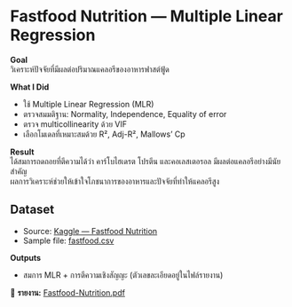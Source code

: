 # Fastfood Nutrition — Multiple Linear Regression

**Goal**  
วิเคราะห์ปัจจัยที่มีผลต่อปริมาณแคลอรีของอาหารฟาสต์ฟู้ด

**What I Did**  
- ใช้ Multiple Linear Regression (MLR)  
- ตรวจสมมติฐาน: Normality, Independence, Equality of error  
- ตรวจ multicollinearity ด้วย VIF  
- เลือกโมเดลที่เหมาะสมด้วย R², Adj-R², Mallows’ Cp

**Result**  
ได้สมการถดถอยที่ตีความได้ว่า คาร์โบไฮเดรต โปรตีน และคอเลสเตอรอล มีผลต่อแคลอรีอย่างมีนัยสำคัญ  
ผลการวิเคราะห์ช่วยให้เข้าใจโภชนาการของอาหารและปัจจัยที่ทำให้แคลอรีสูง

## Dataset
- Source: [Kaggle — Fastfood Nutrition](https://www.kaggle.com/datasets/ulrikthygepedersen/fastfood-nutrition)
- Sample file: [fastfood.csv](./fastfood.csv) 


**Outputs**  
- สมการ MLR + การตีความเชิงสัญญะ (ตัวเลขละเอียดอยู่ในไฟล์รายงาน)

📄 **รายงาน:** [Fastfood-Nutrition.pdf](./Fastfood-Nutrition.pdf)
